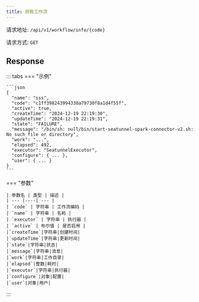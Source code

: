 ```yaml
---
title: 获取工作流
---
```


请求地址: `/api/v1/workflow/info/{code}`

请求方式: `GET`

## Response

::: tabs
=== "示例"

    ```json
    {
      "name": "sss",
      "code": "c1ff398243994338a79730f8a1d4f55f",
      "active": true,
      "createTime": "2024-12-19 22:19:30",
      "updateTime": "2024-12-19 22:19:31",
      "state": "FAILURE",
      "message": "/bin/sh: null/bin/start-seatunnel-spark-connector-v2.sh: No such file or directory",
      "work": "...",
      "elapsed": 492,
      "executor": "SeatunnelExecutor",
      "configure": { ... },
      "user": { ... }
    }
    ```

=== "参数"

    | 参数名 | 类型 | 描述 |
    | --- |----| --- |
    | `code` | 字符串 | 工作流编码 |
    | `name` | 字符串 | 名称 |
    | `executor` | 字符串 | 执行器 |
    | `active` | 布尔值 | 是否启用 |
    |`createTime`|字符串|创建时间|
    |`updateTime`|字符串|更新时间|
    |`state`|字符串|状态|
    |`message`|字符串|消息|
    |`work`|字符串|工作目录|
    |`elapsed`|整数|耗时|
    |`executor`|字符串|执行器|
    |`configure`|对象|配置|
    |`user`|对象|用户|
:::
